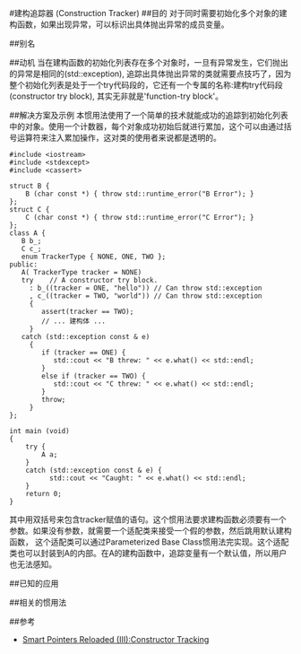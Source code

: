 #建构追踪器 (Construction Tracker)
##目的
对于同时需要初始化多个对象的建构函数，如果出现异常，可以标识出具体抛出异常的成员变量。

##别名

##动机
当在建构函数的初始化列表存在多个对象时，一旦有异常发生，它们抛出的异常是相同的(std::exception), 追踪出具体抛出异常的类就需要点技巧了，因为整个初始化列表是处于一个try代码段的，它还有一个专属的名称:建构try代码段(constructor try block), 其实无非就是'function-try block'。

##解决方案及示例
本惯用法使用了一个简单的技术就能成功的追踪到初始化列表中的对象。使用一个计数器，每个对象成功初始后就进行累加，这个可以由通过括号运算符来注入累加操作，这对类的使用者来说都是透明的。
```
#include <iostream>
#include <stdexcept>
#include <cassert>

struct B {
    B (char const *) { throw std::runtime_error("B Error"); }
};
struct C {
    C (char const *) { throw std::runtime_error("C Error"); }
};
class A {
   B b_;
   C c_;
   enum TrackerType { NONE, ONE, TWO };
public:
   A( TrackerType tracker = NONE)
   try    // A constructor try block.
     : b_((tracker = ONE, "hello")) // Can throw std::exception
     , c_((tracker = TWO, "world")) // Can throw std::exception
     {
        assert(tracker == TWO);
        // ... 建构体 ...
     }
   catch (std::exception const & e)
     {
        if (tracker == ONE) {
           std::cout << "B threw: " << e.what() << std::endl;
        }
        else if (tracker == TWO) {
           std::cout << "C threw: " << e.what() << std::endl;
        }
        throw;
     }
};

int main (void)
{
    try {
        A a;
    }
    catch (std::exception const & e) {
          std::cout << "Caught: " << e.what() << std::endl;
    }
    return 0;
}
```
其中用双括号来包含tracker赋值的语句。这个惯用法要求建构函数必须要有一个参数。如果没有参数，就需要一个适配类来接受一个假的参数，然后跳用默认建构函数， 这个适配类可以通过Parameterized Base Class惯用法完实现。这个适配类也可以封装到A的内部。在A的建构函数中，追踪变量有一个默认值，所以用户也无法感知。

##已知的应用

##相关的惯用法

##参考
* [Smart Pointers Reloaded (III):Constructor Tracking](http://erdani.org/publications/cuj-2004-02.pdf)


